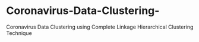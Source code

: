 # Coronavirus-Data-Clustering-
Coronavirus Data Clustering using Complete Linkage Hierarchical Clustering Technique
